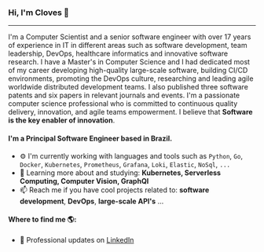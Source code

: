 ### Hi, I'm Cloves 👋
---

I'm a Computer Scientist and a senior software engineer with over 17 years of experience in IT in different areas such as software development, team leadership, DevOps, healthcare informatics and innovative software research. I have a Master's in Computer Science and I had dedicated most of my career developing high-quality large-scale software, building CI/CD environments, promoting the DevOps culture, researching and leading agile worldwide distributed development teams. I also published three software patents and six papers in relevant journals and events. I'm a passionate computer science professional who is committed to continuous quality delivery, innovation, and agile teams empowerment. I believe that **Software is the key enabler of innovation**.

#### I'm a Principal Software Engineer based in Brazil.

- ⚙️ I'm currently working with languages and tools such as `Python`, `Go`, `Docker`, `Kubernetes`, `Prometheus`, `Grafana`, `Loki`, `Elastic`, `NoSql`, `...`
- 🌱 Learning more about and studying: **Kubernetes, Serverless Computing, Computer Vision, GraphQl**
- 📫 Reach me if you have cool projects related to: **software development**, **DevOps**, **large-scale API's** ...

#### Where to find me 🌎:
- 💼 Professional updates on <a href="https://www.linkedin.com/in/cloves/">LinkedIn</a>
